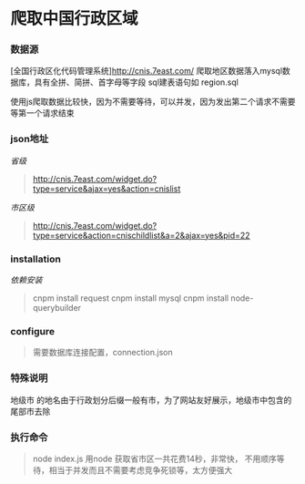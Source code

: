 # 爬取中国行政区域
### 数据源
[全国行政区化代码管理系统]http://cnis.7east.com/
爬取地区数据落入mysql数据库，具有全拼、简拼、首字母等字段
sql建表语句如 region.sql

使用js爬取数据比较快，因为不需要等待，可以并发，因为发出第二个请求不需要等第一个请求结束

### json地址
*省级*
> http://cnis.7east.com/widget.do?type=service&ajax=yes&action=cnislist

*市区级*
> http://cnis.7east.com/widget.do?type=service&action=cnischildlist&a=2&ajax=yes&pid=22

### installation
*依赖安装*
> cnpm install request
> cnpm install mysql
> cnpm install node-querybuilder

### configure
> 需要数据库连接配置，connection.json

### 特殊说明
地级市 的地名由于行政划分后缀一般有市，为了网站友好展示，地级市中包含的尾部市去除

### 执行命令
> node index.js
> 用node 获取省市区一共花费14秒，非常快，
> 不用顺序等待，相当于并发而且不需要考虑竞争死锁等，太方便强大 
